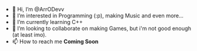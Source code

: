 - 👋 Hi, I’m @ArrODevv
- 👀 I’m interested in Programming (:p), making Music and even more...
- 🌱 I’m currently learning C++
- 💞️ I’m looking to collaborate on making Games, but i'm not good enough (at least imo).
- 📫 How to reach me **Coming Soon**

<!---
ArrODevv/ArrODevv is a ✨ special ✨ repository because its `README.md` (this file) appears on your GitHub profile.
You can click the Preview link to take a look at your changes.
--->
